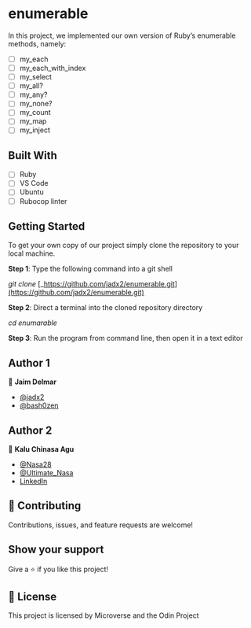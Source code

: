 # enumerable
In this project, we implemented our own version of Ruby’s enumerable methods, namely: 
- [ ] my_each
- [ ] my_each_with_index
- [ ] my_select
- [ ] my_all?
- [ ] my_any?
- [ ] my_none?
- [ ] my_count
- [ ] my_map
- [ ] my_inject

## Built With

- [ ] Ruby
- [ ] VS Code
- [ ] Ubuntu
- [ ] Rubocop linter

## Getting Started

To get your own copy of our project simply clone the repository to your local machine.

**Step 1**: Type the following command into a git shell

_git clone_ [_https://github.com/jadx2/enumerable.git](https://github.com/jadx2/enumerable.git)

**Step 2**: Direct a terminal into the cloned repository directory

_cd enumarable_

**Step 3**: Run the program from command line, then open it in a text editor

## Author 1

👤 **Jaim Delmar**

- [@jadx2](https://github.com/jadx2)
- [@bash0zen](https://twitter.com/bash0zen)

## Author 2

👤 **Kalu Chinasa Agu**

- [@Nasa28](https://github.com/Nasa28)
- [@Ultimate_Nasa](https://twitter.com/Ultimate_Nasa)
- [LinkedIn](https://www.linkedin.com/in/kalu-chinasa-agu-a15080103/)

## 🤝 Contributing

Contributions, issues, and feature requests are welcome!

## Show your support

Give a ⭐️ if you like this project!

## 📝 License

This project is licensed by Microverse and the Odin Project

